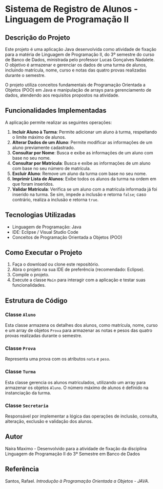 # Sistema de Registro de Alunos - Linguagem de Programação II

## Descrição do Projeto

Este projeto é uma aplicação Java desenvolvida como atividade de fixação para a matéria de Linguagem de Programação II, do 3º semestre do curso de Banco de Dados, ministrada pelo professor Lucas Gonçalves Nadalete. O objetivo é armazenar e gerenciar os dados de uma turma de alunos, incluindo matrícula, nome, curso e notas das quatro provas realizadas durante o semestre.

O projeto utiliza conceitos fundamentais de Programação Orientada a Objetos (POO) em Java e manipulação de arrays para gerenciamento de dados, atendendo aos requisitos propostos na atividade.

## Funcionalidades Implementadas

A aplicação permite realizar as seguintes operações:

1. **Incluir Aluno à Turma**: Permite adicionar um aluno à turma, respeitando o limite máximo de alunos.
2. **Alterar Dados de um Aluno**: Permite modificar as informações de um aluno previamente cadastrado.
3. **Consultar por Nome**: Busca e exibe as informações de um aluno com base no seu nome.
4. **Consultar por Matrícula**: Busca e exibe as informações de um aluno com base no seu número de matrícula.
5. **Excluir Aluno**: Remove um aluno da turma com base no seu nome.
6. **Imprimir Lista de Alunos**: Exibe todos os alunos da turma na ordem em que foram inseridos.
7. **Validar Matrícula**: Verifica se um aluno com a matrícula informada já foi inserido na turma. Se sim, impede a inclusão e retorna `false`; caso contrário, realiza a inclusão e retorna `true`.

## Tecnologias Utilizadas

- Linguagem de Programação: Java
- IDE: Eclipse / Visual Studio Code
- Conceitos de Programação Orientada a Objetos (POO)

## Como Executar o Projeto

1. Faça o download ou clone este repositório.
2. Abra o projeto na sua IDE de preferência (recomendado: Eclipse).
3. Compile o projeto.
4. Execute a classe `Main` para interagir com a aplicação e testar suas funcionalidades.

## Estrutura de Código

### Classe `Aluno`

Esta classe armazena os detalhes dos alunos, como matrícula, nome, curso e um array de objetos `Prova` para armazenar as notas e pesos das quatro provas realizadas durante o semestre.

### Classe `Prova`

Representa uma prova com os atributos `nota` e `peso`.

### Classe `Turma`

Esta classe gerencia os alunos matriculados, utilizando um array para armazenar os objetos `Aluno`. O número máximo de alunos é definido na instanciação da turma.

### Classe `Secretaria`

Responsável por implementar a lógica das operações de inclusão, consulta, alteração, exclusão e validação dos alunos.


## Autor

Naira Maximo - Desenvolvido para a atividade de fixação da disciplina Linguagem de Programação II do 3º Semestre em Banco de Dados

## Referência

Santos, Rafael. *Introdução à Programação Orientada a Objetos - JAVA*.